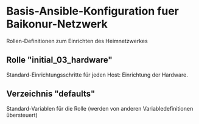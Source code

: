 # Basis-Ansible-Konfiguration fuer Baikonur-Netzwerk
Rollen-Definitionen zum Einrichten des Heimnetzwerkes

## Rolle "initial_03_hardware"
Standard-Einrichtungsschritte für jeden Host: Einrichtung der Hardware.

## Verzeichnis "defaults"
Standard-Variablen für die Rolle (werden von anderen Variabledefinitionen übersteuert)
